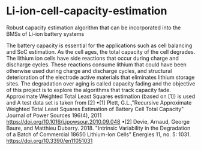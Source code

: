 # Li-ion-cell-capacity-estimation
Robust capacity estimation algorithm that can be incorporated into the BMSs of Li-ion battery systems

The battery capacity is essential for the applications such as cell balancing and SoC estimation.
As the cell ages, the total capacity of the cell degrades. The lithium ion cells have side reactions that occur during charge and discharge cycles. These reactions consume lithium that could have been otherwise used during charge and discharge cycles, and structural deterioration of the electrode active materials that eliminates lithium storage sites.
The degradation over aging is called capacity fading and the objective of this project is to explore the algorithms that track capacity fade.
Approximate Weighted Total Least Squares estimation (based on [1]) is used and A test data set is taken from [2]
•[1] Plett, G.L.,"Recursive Approximate Weighted Total Least Squares Estimation of Battery Cell Total Capacity" Journal of Power Sources 196(4), 2011 https://doi.org/10.1016/j.jpowsour.2010.09.048 
•[2] Devie, Arnaud, George Baure, and Matthieu Dubarry. 2018. "Intrinsic Variability in the Degradation of a Batch of Commercial 18650 Lithium-Ion Cells" Energies 11, no. 5: 1031. 
https://doi.org/10.3390/en11051031 
